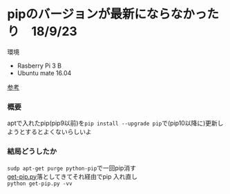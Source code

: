 # pipのバージョンが最新にならなかったり　18/9/23
環境  
+ Rasberry Pi 3 B
+ Ubuntu mate 16.04

[参考](http://icchy.hatenablog.jp/entry/2018/04/17/064443)  

### 概要
aptで入れたpip(pip9以前)を`pip install --upgrade pip`で(pip10以降に)更新しようとするとよくないらしいよ

### 結局どうしたか  
`sudp apt-get purge python-pip`で一回pip消す  
[get-pip.py](https://pip.pypa.io/en/latest/installing/#installing-with-get-pip-py)落としてきてそれ経由でpip 入れ直し  
`python get-pip.py -vv`
